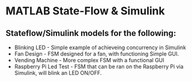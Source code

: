 # MATLAB State-Flow & Simulink


## Stateflow/Simulink models for the following:
* Blinking LED    -  Simple example of achieveing concurrency in Simulink
* Fan Design  - FSM designed for a fan, with functioning Simple GUI.
* Vending Machine - More complex FSM with a functional GUI
* Raspberry Pi Led Test - FSM that can be ran on the Raspberry Pi via Simulink, will blink an LED ON/OFF.

